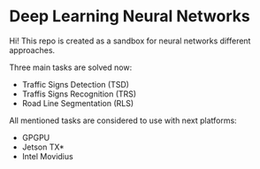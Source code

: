 # Deep Learning Neural Networks

Hi! This repo is created as a sandbox for neural networks different approaches.  

Three main tasks are solved now:
- Traffic Signs Detection (TSD)
- Traffis Signs Recognition (TRS)
- Road Line Segmentation (RLS)

All mentioned tasks are considered to use with next platforms:
- GPGPU
- Jetson TX*
- Intel Movidius
